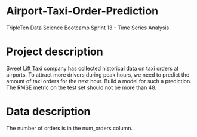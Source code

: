 # Airport-Taxi-Order-Prediction

TripleTen Data Science Bootcamp Sprint 13 - Time Series Analysis

# Project description

Sweet Lift Taxi company has collected historical data on taxi orders at airports. To attract more drivers during peak hours, we need to predict the amount of taxi orders for the next hour. Build a model for such a prediction.
The RMSE metric on the test set should not be more than 48.

# Data description

The number of orders is in the num_orders column.
